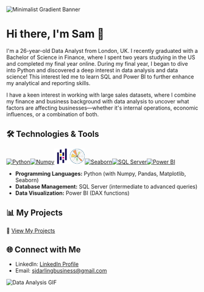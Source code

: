![Minimalist Gradient Banner](https://raw.githubusercontent.com/kyechan99/capsule-render/master/theme/gradient/gradient.png)


# Hi there, I'm Sam 👋


I'm a 26-year-old Data Analyst from London, UK. I recently graduated with a Bachelor of Science in Finance, where I spent two years studying in the US and completed my final year online. During my final year, I began to dive into Python and discovered a deep interest in data analysis and data science! This interest led me to learn SQL and Power BI to further enhance my analytical and reporting skills.

I have a keen interest in working with large sales datasets, where I combine my finance and business background with data analysis to uncover what factors are affecting businesses—whether it's internal operations, economic influences, or a combination of both.

## 🛠️ Technologies & Tools

<p align="left">
  <a href="https://www.python.org/" target="_blank"><img src="https://img.icons8.com/color/48/000000/python.png" alt="Python" width="40" height="40"/></a><a href="https://numpy.org/" target="_blank"><img src="https://img.icons8.com/color/48/000000/numpy.png" alt="Numpy" width="40" height="40"/></a><a href="https://pandas.pydata.org/" target="_blank"><img src="https://raw.githubusercontent.com/devicons/devicon/master/icons/pandas/pandas-original.svg" alt="Pandas" width="40" height="40"/></a><a href="https://matplotlib.org/" target="_blank"><img src="https://raw.githubusercontent.com/devicons/devicon/master/icons/matplotlib/matplotlib-original.svg" alt="Matplotlib" width="40" height="40"/></a><a href="https://seaborn.pydata.org/" target="_blank"><img src="https://seaborn.pydata.org/_static/logo-wide-lightbg.svg" alt="Seaborn" width="40" height="40"/></a><a href="https://www.microsoft.com/en-us/sql-server/sql-server-downloads" target="_blank"><img src="https://img.icons8.com/color/48/000000/microsoft-sql-server.png" alt="SQL Server" width="40" height="40"/></a><a href="https://powerbi.microsoft.com/" target="_blank"><img src="https://raw.githubusercontent.com/microsoft/PowerBI-Icons/main/SVG/Power-BI.svg" alt="Power BI" width="40" height="40"/></a>
</p>

- **Programming Languages:** Python (with Numpy, Pandas, Matplotlib, Seaborn)
- **Database Management:** SQL Server (intermediate to advanced queries)
- **Data Visualization:** Power BI (DAX functions)



## 📊 My Projects

🔗 [View My Projects](https://github.com/SDarling97/portfolio)

## 🌐 Connect with Me

- LinkedIn: [LinkedIn Profile](https://www.linkedin.com/in/samuel-darling-84586b15b/)
- Email: sjdarlingbusiness@gmail.com

![Data Analysis GIF](https://media0.giphy.com/media/v1.Y2lkPTc5MGI3NjExNXlxaGxrMm1xaTltMTBlNmh3bG40MHI3bDE0OWtuaHlvbXJwMTZwayZlcD12MV9pbnRlcm5hbF9naWZfYnlfaWQmY3Q9Zw/LaVp0AyqR5bGsC5Cbm/giphy.webp)  

